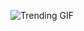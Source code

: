 
<!-- GIF_SECTION -->
![Trending GIF](https://media1.giphy.com/media/v1.Y2lkPThiYjIxNzcyZW96bmpiY3o4dDN5OXRrNHNyeTF3b2JlanMyZDB6dmxuMDI2MTJxbCZlcD12MV9naWZzX3NlYXJjaCZjdD1n/3ohs814r2VtQYQWxkQ/giphy.gif)
<!-- END_GIF_SECTION -->
